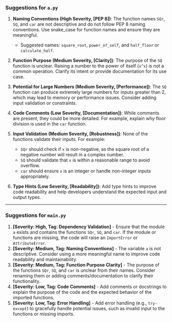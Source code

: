 ### Suggestions for `a.py`

1. **Naming Conventions (High Severity, [PEP 8])**: The function names `SQr`, `SQ`, and `car` are not descriptive and do not follow PEP 8 naming conventions. Use snake_case for function names and ensure they are meaningful.
   - Suggested names: `square_root`, `power_of_self`, and `half_floor` or `calculate_half`.
   
2. **Function Purpose (Medium Severity, [Clarity])**: The purpose of the `SQ` function is unclear. Raising a number to the power of itself (`x^x`) is not a common operation. Clarify its intent or provide documentation for its use case.

3. **Potential for Large Numbers (Medium Severity, [Performance])**: The `SQ` function can produce extremely large numbers for inputs greater than 2, which may lead to memory or performance issues. Consider adding input validation or constraints.

4. **Code Comments (Low Severity, [Documentation])**: While comments are present, they could be more detailed. For example, explain why floor division is used in the `car` function.

5. **Input Validation (Medium Severity, [Robustness])**: None of the functions validate their inputs. For example:
   - `SQr` should check if `x` is non-negative, as the square root of a negative number will result in a complex number.
   - `SQ` should validate that `x` is within a reasonable range to avoid overflow.
   - `car` should ensure `x` is an integer or handle non-integer inputs appropriately.

6. **Type Hints (Low Severity, [Readability])**: Add type hints to improve code readability and help developers understand the expected input and output types.

---

### Suggestions for `main.py`

1. **[Severity: High, Tag: Dependency Validation]** - Ensure that the module `a` exists and contains the functions `SQr`, `SQ`, and `car`. If the module or functions are missing, the code will raise an `ImportError` or `AttributeError`.
2. **[Severity: Medium, Tag: Naming Conventions]** - The variable `a` is not descriptive. Consider using a more meaningful name to improve code readability and maintainability.
3. **[Severity: Medium, Tag: Function Purpose Clarity]** - The purpose of the functions `SQr`, `SQ`, and `car` is unclear from their names. Consider renaming them or adding comments/documentation to clarify their functionality.
4. **[Severity: Low, Tag: Code Comments]** - Add comments or docstrings to explain the purpose of the code and the expected behavior of the imported functions.
5. **[Severity: Low, Tag: Error Handling]** - Add error handling (e.g., `try-except`) to gracefully handle potential issues, such as invalid input to the functions or missing imports.

